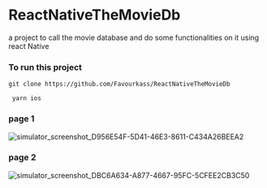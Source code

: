 # ReactNativeTheMovieDb
a project to call the movie database and do some functionalities on it using react Native


### To run this project
```git clone https://github.com/Favourkass/ReactNativeTheMovieDb ```

``` yarn ios```
### page 1
![simulator_screenshot_D956E54F-5D41-46E3-8611-C434A26BEEA2](https://user-images.githubusercontent.com/81357407/158904873-237c3c27-70cc-473e-a33e-c6785dacbecc.png)
### page 2
![simulator_screenshot_DBC6A634-A877-4667-95FC-5CFEE2CB3C50](https://user-images.githubusercontent.com/81357407/158904903-76ebe6fd-e492-4044-999d-d30a53a74af4.png)
